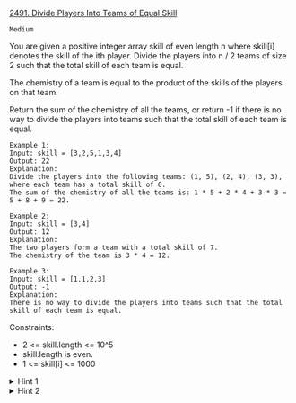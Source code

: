 [2491. Divide Players Into Teams of Equal Skill](https://leetcode.com/problems/divide-players-into-teams-of-equal-skill/)

`Medium`

You are given a positive integer array skill of even length n where skill[i] denotes the skill of the ith player. Divide the players into n / 2 teams of size 2 such that the total skill of each team is equal.

The chemistry of a team is equal to the product of the skills of the players on that team.

Return the sum of the chemistry of all the teams, or return -1 if there is no way to divide the players into teams such that the total skill of each team is equal.

```
Example 1:
Input: skill = [3,2,5,1,3,4]
Output: 22
Explanation: 
Divide the players into the following teams: (1, 5), (2, 4), (3, 3), where each team has a total skill of 6.
The sum of the chemistry of all the teams is: 1 * 5 + 2 * 4 + 3 * 3 = 5 + 8 + 9 = 22.

Example 2:
Input: skill = [3,4]
Output: 12
Explanation: 
The two players form a team with a total skill of 7.
The chemistry of the team is 3 * 4 = 12.

Example 3:
Input: skill = [1,1,2,3]
Output: -1
Explanation: 
There is no way to divide the players into teams such that the total skill of each team is equal.
```

Constraints:

- 2 <= skill.length <= 10^5
- skill.length is even.
- 1 <= skill[i] <= 1000

<details>
<summary>Hint 1</summary>

Try sorting the skill array.
</details>

<details>
<summary>Hint 2</summary>

It is always optimal to pair the weakest available player with the strongest available player.
</details>